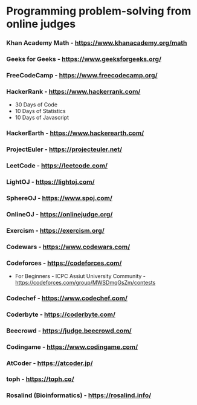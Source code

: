 # Programming problem-solving from online judges  

### Khan Academy Math - https://www.khanacademy.org/math

### Geeks for Geeks - https://www.geeksforgeeks.org/

### FreeCodeCamp - https://www.freecodecamp.org/

### HackerRank - https://www.hackerrank.com/
- 30 Days of Code
- 10 Days of Statistics
- 10 Days of Javascript

### HackerEarth - https://www.hackerearth.com/

### ProjectEuler - https://projecteuler.net/

### LeetCode - https://leetcode.com/

### LightOJ - https://lightoj.com/

### SphereOJ - https://www.spoj.com/

### OnlineOJ - https://onlinejudge.org/

### Exercism - https://exercism.org/

### Codewars - https://www.codewars.com/

### Codeforces - https://codeforces.com/

- For Beginners - ICPC Assiut University Community - https://codeforces.com/group/MWSDmqGsZm/contests

### Codechef - https://www.codechef.com/

### Coderbyte - https://coderbyte.com/

### Beecrowd - https://judge.beecrowd.com/

### Codingame - https://www.codingame.com/

### AtCoder - https://atcoder.jp/

### toph - https://toph.co/

### Rosalind (Bioinformatics) - https://rosalind.info/
